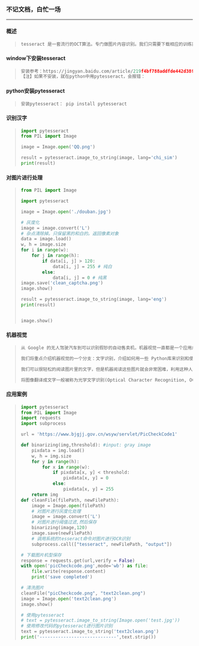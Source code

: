 ### 不记文档，白忙一场

------

#### 概述

> ```python
> tesseract 是一套流行的OCT算法。专门做图片内容识别。我们只需要下载相应的训练数据就能使用tesseract进行图片内容读取。
> ```

#### window下安装tesseract

> ```python
> 安装参考：https://jingyan.baidu.com/article/219f4bf788addfde442d38fe.html
> 【注】如果不安装，就在python中用pytesseract，会报错：											pytesseract.pytesseract.TesseractNotFountError:tesseract is not installed or it's not 	  in your path
> ```

#### python安装pytesseract

> ```python
> 安装pytesseract： pip install pytesseract
> ```

#### 识别汉字

> ```python
> import pytesseract
> from PIL import Image
> 
> image = Image.open('QQ.png')
> 
> result = pytesseract.image_to_string(image, lang='chi_sim')
> print(result)
> ```

#### 对图片进行处理

> ```python
> from PIL import Image
> 
> import pytesseract
> 
> image = Image.open('./douban.jpg')
> 
> # 灰度化
> image = image.convert('L')
> # 杂点清除掉。只保留黑的和白的。返回像素对象
> data = image.load()
> w, h = image.size
> for i in range(w):
>     for j in range(h):
>         if data[i, j] > 120:
>             data[i, j] = 255 # 纯白
>         else:
>             data[i, j] = 0 # 纯黑
> image.save('clean_captcha.png')
> image.show()
> 
> result = pytesseract.image_to_string(image, lang='eng')
> print(result)
> 
> 
> image.show()
> ```

#### 机器视觉

> ```python
> 从 Google 的无人驾驶汽车到可以识别假钞的自动售卖机，机器视觉一直都是一个应用广泛且具有深远的影响和雄伟的愿景的领域
> ```
>
> ```python
> 我们将重点介绍机器视觉的一个分支：文字识别，介绍如何用一些 Python库来识别和使用在线图片中的文字
> ```
>
> ```python
> 我们可以很轻松的阅读图片里的文字，但是机器阅读这些图片就会非常困难，利用这种人类用户可以正常读取但是大多数机器人都没法读取的图片，验证码 (CAPTCHA)就出现了
> ```
>
> ```python
> 将图像翻译成文字一般被称为光学文字识别(Optical Character Recognition, OCR)
> ```

#### 应用案例

> ```python
> import pytesseract
> from PIL import Image
> import requests
> import subprocess
> 
> url = 'https://www.bjgjj.gov.cn/wsyw/servlet/PicCheckCode1'
> 
> def binarizing(img,threshold): #input: gray image
>     pixdata = img.load()
>     w, h = img.size
>     for y in range(h):
>         for x in range(w):
>             if pixdata[x, y] < threshold:
>                 pixdata[x, y] = 0
>             else:
>                 pixdata[x, y] = 255
>     return img
> def cleanFile(filePath, newFilePath):
>     image = Image.open(filePath)
>     # 对图片进行灰度化处理
>     image = image.convert('L')
>     # 对图片进行阈值过滤,然后保存
>     binarizing(image,120)
>     image.save(newFilePath)
>     # 调用系统的tesseract命令对图片进行OCR识别
>     subprocess.call(["tesseract", newFilePath, "output"])
> 
> # 下载图片机型保存
> response = requests.get(url,verify = False)
> with open('picCheckcode.png',mode='wb') as file:
>     file.write(response.content)
>     print('save completed')
> 
> # 清洗图片
> cleanFile("picCheckcode.png", "text2clean.png")
> image = Image.open('text2clean.png')
> image.show()
> 
> # 使用pytesseract
> # text = pytesseract.image_to_string(Image.open('test.jpg'))
> # 使用修改代码的pytesseract进行图片识别
> text = pytesseract.image_to_string('text2clean.png')
> print('-----------------------------',text.strip())
> ```
>

